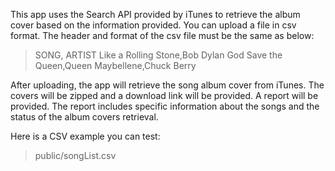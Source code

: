  This app uses the Search API provided by iTunes to retrieve the album cover based on the information provided. You can upload a file in csv format. The header and format of the csv file must be the same as below:

> SONG, ARTIST
Like a Rolling Stone,Bob Dylan
God Save the Queen,Queen
Maybellene,Chuck Berry

After uploading, the app will retrieve the song album cover from iTunes. The covers will be zipped and a download link will be provided. A report will be provided. The report includes specific information about the songs and the status of the album covers retrieval.

Here is a CSV example you can test:
> public/songList.csv

